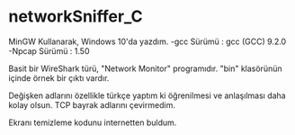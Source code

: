 # networkSniffer_C

MinGW Kullanarak, Windows 10'da yazdım.
  -gcc Sürümü : gcc (GCC) 9.2.0
  -Npcap Sürümü : 1.50

Basit bir WireShark türü, "Network Monitor" programıdır. "bin" klasörünün içinde örnek bir çıktı vardır.

Değişken adlarını özellikle türkçe yaptım ki öğrenilmesi ve anlaşılması daha kolay olsun. TCP bayrak adlarını çevirmedim.

Ekranı temizleme kodunu internetten buldum.
